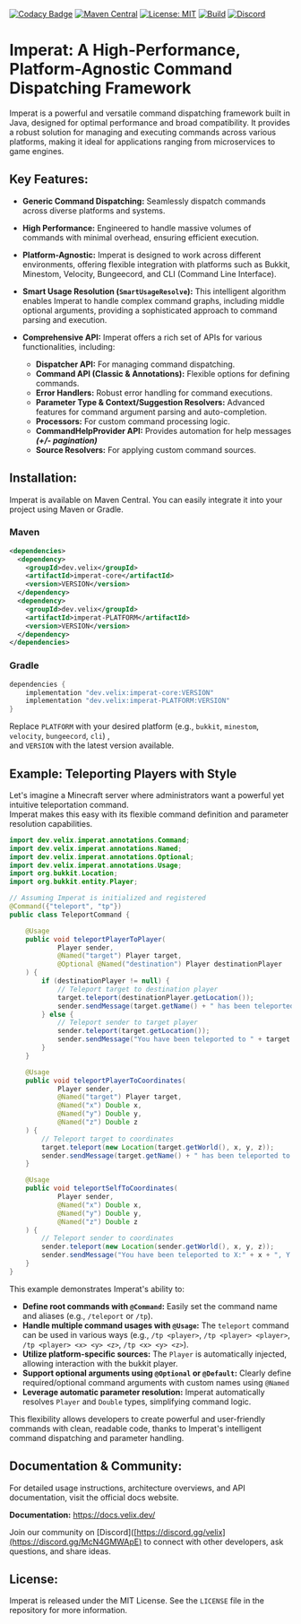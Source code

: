 <p><img src="https://github.com/VelixDevelopments/Imperat/blob/master/logo.png"  alt=""/></p><br>

[![Codacy Badge](https://app.codacy.com/project/badge/Grade/fad48fc9b696419ba81f5a8571e5c29c)](https://app.codacy.com/gh/VelixDevelopments/Imperat/dashboard?utm_source=gh&utm_medium=referral&utm_content=&utm_campaign=Badge_grade)
[![Maven Central](https://img.shields.io/maven-metadata/v/https/repo1.maven.org/maven2/dev/velix/imperat-core/maven-metadata.xml.svg?label=maven%20central&colorB=brightgreen)](https://search.maven.org/artifact/dev.velix/imperat-core)
[![License: MIT](https://img.shields.io/badge/License-MIT-yellow.svg)](https://opensource.org/licenses/MIT)
[![Build](https://github.com/VelixDevelopments/Imperat/actions/workflows/build.yml/badge.svg)](https://github.com/VelixDevelopments/Imperat/actions/workflows/build.yml)
[![Discord](https://discord.com/api/guilds/1285395980610568192/widget.png)](https://discord.velix.dev/)

# Imperat: A High-Performance, Platform-Agnostic Command Dispatching Framework

Imperat is a powerful and versatile command dispatching framework built in Java, designed for optimal performance and broad compatibility. 
It provides a robust solution for managing and executing commands across various platforms, making it ideal for applications ranging from microservices to game engines.

## Key Features:

*   **Generic Command Dispatching:** Seamlessly dispatch commands across diverse platforms and systems.
*   **High Performance:** Engineered to handle massive volumes of commands with minimal overhead, ensuring efficient execution.
*   **Platform-Agnostic:** Imperat is designed to work across different environments, offering flexible integration with platforms such as Bukkit, Minestom, Velocity, Bungeecord, and CLI (Command Line Interface).
*   **Smart Usage Resolution (`SmartUsageResolve`):** This intelligent algorithm enables Imperat to handle complex command graphs, including middle optional arguments, providing a sophisticated approach to command parsing and execution.

*   **Comprehensive API:** Imperat offers a rich set of APIs for various functionalities, including:
    *   **Dispatcher API:** For managing command dispatching.
    *   **Command API (Classic & Annotations):** Flexible options for defining commands.
    *   **Error Handlers:** Robust error handling for command executions.
    *   **Parameter Type & Context/Suggestion Resolvers:** Advanced features for command argument parsing and auto-completion.
    *   **Processors:** For custom command processing logic.
    *   **CommandHelpProvider API:** Provides automation for help messages ***(+/- pagination)***
    *   **Source Resolvers:** For applying custom command sources.

## Installation:

Imperat is available on Maven Central. You can easily integrate it into your project using Maven or Gradle.

### Maven

```xml
<dependencies>
  <dependency>
    <groupId>dev.velix</groupId>
    <artifactId>imperat-core</artifactId>
    <version>VERSION</version>
  </dependency>
  <dependency>
    <groupId>dev.velix</groupId>
    <artifactId>imperat-PLATFORM</artifactId>
    <version>VERSION</version>
  </dependency>
</dependencies>
```

### Gradle

```gradle
dependencies {
    implementation "dev.velix:imperat-core:VERSION"
    implementation "dev.velix:imperat-PLATFORM:VERSION"
}
```

Replace `PLATFORM` with your desired platform (e.g., `bukkit`, `minestom`, `velocity`, `bungeecord`, `cli`) , <br>
and `VERSION` with the latest version available.

## Example: Teleporting Players with Style

Let's imagine a Minecraft server where administrators want a powerful yet intuitive teleportation command. <br>
Imperat makes this easy with its flexible command definition and parameter resolution capabilities.

```java
import dev.velix.imperat.annotations.Command;
import dev.velix.imperat.annotations.Named;
import dev.velix.imperat.annotations.Optional;
import dev.velix.imperat.annotations.Usage;
import org.bukkit.Location;
import org.bukkit.entity.Player;

// Assuming Imperat is initialized and registered
@Command({"teleport", "tp"})
public class TeleportCommand {

    @Usage
    public void teleportPlayerToPlayer(
            Player sender,
            @Named("target") Player target,
            @Optional @Named("destination") Player destinationPlayer
    ) {
        if (destinationPlayer != null) {
            // Teleport target to destination player
            target.teleport(destinationPlayer.getLocation());
            sender.sendMessage(target.getName() + " has been teleported to " + destinationPlayer.getName() + ".");
        } else {
            // Teleport sender to target player
            sender.teleport(target.getLocation());
            sender.sendMessage("You have been teleported to " + target.getName() + ".");
        }
    }

    @Usage
    public void teleportPlayerToCoordinates(
            Player sender,
            @Named("target") Player target,
            @Named("x") Double x,
            @Named("y") Double y,
            @Named("z") Double z
    ) {
        // Teleport target to coordinates
        target.teleport(new Location(target.getWorld(), x, y, z));
        sender.sendMessage(target.getName() + " has been teleported to X:" + x + ", Y:" + y + ", Z:" + z + ".");
    }

    @Usage
    public void teleportSelfToCoordinates(
            Player sender,
            @Named("x") Double x,
            @Named("y") Double y,
            @Named("z") Double z
    ) {
        // Teleport sender to coordinates
        sender.teleport(new Location(sender.getWorld(), x, y, z));
        sender.sendMessage("You have been teleported to X:" + x + ", Y:" + y + ", Z:" + z + ".");
    }
}

```

This example demonstrates Imperat's ability to:

*   **Define root commands with `@Command`:** Easily set the command name and aliases (e.g., `/teleport` or `/tp`).
*   **Handle multiple command usages with `@Usage`:** The `teleport` command can be used in various ways (e.g., `/tp <player>`, `/tp <player> <player>`, `/tp <player> <x> <y> <z>`, `/tp <x> <y> <z>`).
*   **Utilize platform-specific sources:** The `Player` is automatically injected, allowing interaction with the bukkit player.
*   **Support optional arguments using `@Optional` or `@Default`:** Clearly define required/optional command arguments with custom names using `@Named`
*   **Leverage automatic parameter resolution:** Imperat automatically resolves `Player` and `Double` types, simplifying command logic.

This flexibility allows developers to create powerful and user-friendly commands with clean, readable code, thanks to Imperat's intelligent command dispatching and parameter handling.

## Documentation & Community:

For detailed usage instructions, architecture overviews, and API documentation, visit the official docs website.

**Documentation:** https://docs.velix.dev/

Join our community on [Discord]([https://discord.gg/velix](https://discord.gg/McN4GMWApE) to connect with other developers, ask questions, and share ideas.

## License:

Imperat is released under the MIT License. See the `LICENSE` file in the repository for more information.
